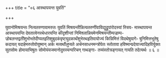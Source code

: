 +++
title = "०६ आस्थापयन्त युवतिं"

+++

युवानोमिश्रयन्तः नित्यतरुणावामरुतः युवतिं मिश्रयन्तीन्नित्यतरुणींवाविद्युद्रूपांरोदस्यां स्त्रिय- मास्थापयन्त आस्थापयन्ति देवतात्वेनरथेधारयन्ति कीदृशीन्तां निमिश्लान्नियमेनमिश्रयन्तीम्पज्राम्प- ज्रोबलन्तद्वतींशुभोभतेदीप्यतइतिशुबुदकंवृष्ट्युदकार्थंशुभेरथइतिवायोज्यं किन्निमित्तं विदथेषुयागे- षुनिमित्तभूतेषु कदायत् यदाहेमरुतोवोयुष्मान् अर्कः मत्वर्थोलुप्यते अर्चनसाधनमन्त्रोपेतः स्तोतावा हविष्मान्प्रदेयाज्यादिहविर्युक्तः सुतसोमः होमायाभिषुतः सोमोयंयजमानोदुवस्यन्परिचन् गाथङ्गा- तव्यंस्तोत्रङ्गायत् गायति तदेत्यर्थः ॥ ६ ॥